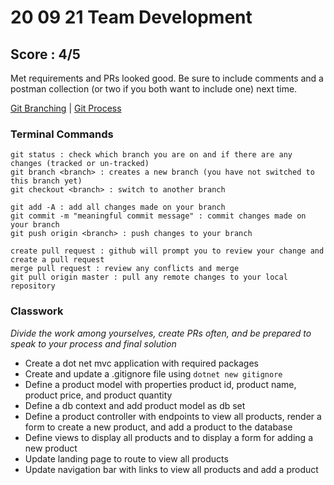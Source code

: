 # 20 09 21 Team Development

## Score : 4/5
Met requirements and PRs looked good. Be sure to include comments and a postman collection (or two if you both want to include one) next time. 

[Git Branching](https://www.atlassian.com/git/tutorials/using-branches) | [Git Process](https://github.com/Kevin-CodeCrew/coding_concepts_sprint_3)

### Terminal Commands
```
git status : check which branch you are on and if there are any changes (tracked or un-tracked)
git branch <branch> : creates a new branch (you have not switched to this branch yet)
git checkout <branch> : switch to another branch

git add -A : add all changes made on your branch
git commit -m "meaningful commit message" : commit changes made on your branch
git push origin <branch> : push changes to your branch

create pull request : github will prompt you to review your change and create a pull request
merge pull request : review any conflicts and merge
git pull origin master : pull any remote changes to your local repository
```
### Classwork

*Divide the work among yourselves, create PRs often, and be prepared to speak to your process and final solution*

- Create a dot net mvc application with required packages
- Create and update a .gitignore file using `dotnet new gitignore` 
- Define a product model with properties product id, product name, product price, and product quantity
- Define a db context and add product model as db set
- Define a product controller with endpoints to view all products, render a form to create a new product, and add a product to the database
- Define views to display all products and to display a form for adding a new product
- Update landing page to route to view all products
- Update navigation bar with links to view all products and add a product
